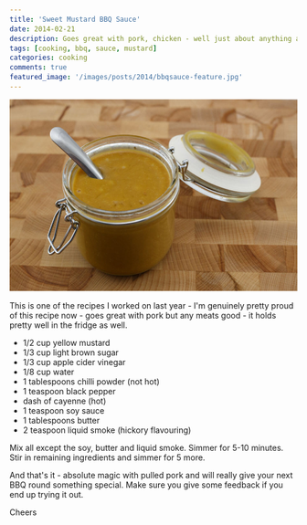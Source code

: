 ```yaml
---
title: 'Sweet Mustard BBQ Sauce'
date: 2014-02-21
description: Goes great with pork, chicken - well just about anything actually!
tags: [cooking, bbq, sauce, mustard]
categories: cooking
comments: true
featured_image: '/images/posts/2014/bbqsauce-feature.jpg'
---
```


![](/images/posts/2014/bbqsauce.jpg)

This is one of the recipes I worked on last year - I'm genuinely pretty proud of this recipe now - goes great with pork but any meats good - it holds pretty well in the fridge as well.

* 1/2 cup yellow mustard
* 1/3 cup light brown sugar
* 1/3 cup apple cider vinegar
* 1/8 cup water
* 1 tablespoons chilli powder (not hot)
* 1 teaspoon black pepper
* dash of cayenne (hot)
* 1 teaspoon soy sauce
* 1 tablespoons butter
* 2 teaspoon liquid smoke (hickory flavouring)

Mix all except the soy, butter and liquid smoke. Simmer for 5-10 minutes. Stir in remaining ingredients and simmer for 5 more.

And that's it - absolute magic with pulled pork and will really give your next BBQ round something special. Make sure you give some feedback if you end up trying it out.

Cheers